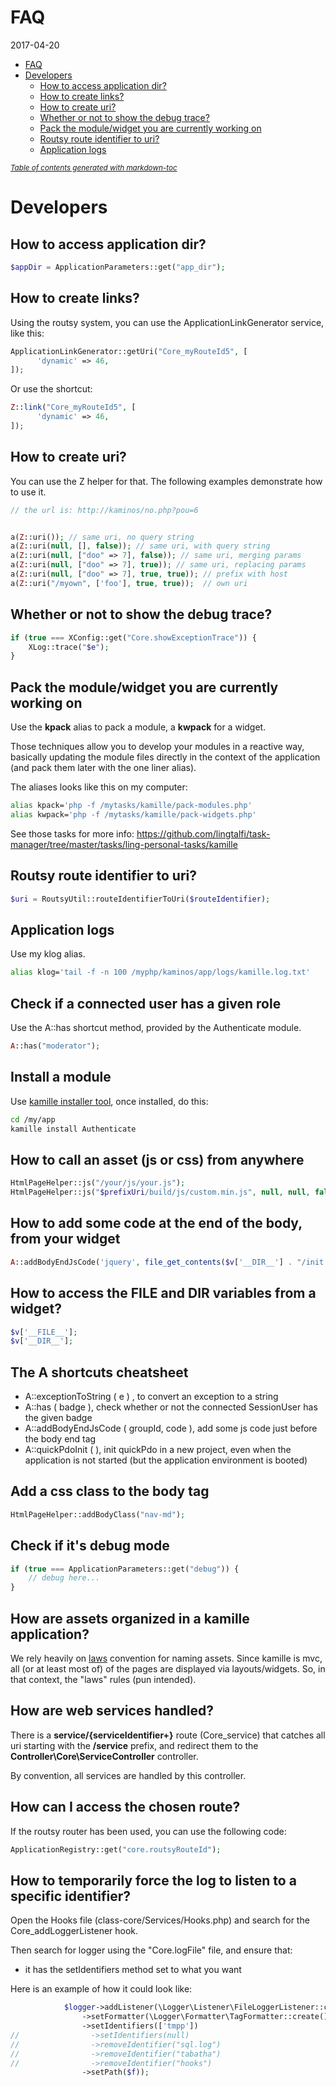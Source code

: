 FAQ
=============
2017-04-20




- [FAQ](#faq)
- [Developers](#developers)
  * [How to access application dir?](#how-to-access-application-dir-)
  * [How to create links?](#how-to-create-links-)
  * [How to create uri?](#how-to-create-uri-)
  * [Whether or not to show the debug trace?](#whether-or-not-to-show-the-debug-trace-)
  * [Pack the module/widget you are currently working on](#pack-the-module-widget-you-are-currently-working-on)
  * [Routsy route identifier to uri?](#routsy-route-identifier-to-uri-)
  * [Application logs](#application-logs)
  
  
<small><i><a href='http://ecotrust-canada.github.io/markdown-toc/'>Table of contents generated with markdown-toc</a></i></small>
  
  
  
  
Developers
==============






How to access application dir?
------------------------

```php
$appDir = ApplicationParameters::get("app_dir");
```




How to create links?
------------------------

Using the routsy system, you can use the ApplicationLinkGenerator service, like this:

```php 
ApplicationLinkGenerator::getUri("Core_myRouteId5", [
      'dynamic' => 46,
]);
```


Or use the shortcut:

```php
Z::link("Core_myRouteId5", [
      'dynamic' => 46,
]);
```


How to create uri?
------------------------

You can use the Z helper for that.
The following examples demonstrate how to use it.

```php 
// the url is: http://kaminos/no.php?pou=6


a(Z::uri()); // same uri, no query string                                       /no.php
a(Z::uri(null, [], false)); // same uri, with query string                      /no.php?pou=6
a(Z::uri(null, ["doo" => 7], false)); // same uri, merging params               /no.php?pou=6&doo=7
a(Z::uri(null, ["doo" => 7], true)); // same uri, replacing params              /no.php?doo=7
a(Z::uri(null, ["doo" => 7], true, true)); // prefix with host                  http://kaminos/no.php?doo=7
a(Z::uri("/myown", ['foo'], true, true));  // own uri                           http://kaminos/myown?0=foo
```


Whether or not to show the debug trace?
---------------------------

```php
if (true === XConfig::get("Core.showExceptionTrace")) {
    XLog::trace("$e");
}

```


Pack the module/widget you are currently working on
------------------------

Use the **kpack** alias to pack a module, a **kwpack** for a widget.

Those techniques allow you to develop your modules in a reactive way, basically updating the module files
directly in the context of the application (and pack them later with the one liner alias).

The aliases looks like this on my computer:

```bash
alias kpack='php -f /mytasks/kamille/pack-modules.php'
alias kwpack='php -f /mytasks/kamille/pack-widgets.php'
```

See those tasks for more info: https://github.com/lingtalfi/task-manager/tree/master/tasks/ling-personal-tasks/kamille


Routsy route identifier to uri?
---------------------------------

```php
$uri = RoutsyUtil::routeIdentifierToUri($routeIdentifier);
```


Application logs
---------------------------------

Use my klog alias.

```bash
alias klog='tail -f -n 100 /myphp/kaminos/app/logs/kamille.log.txt'
```



Check if a connected user has a given role
---------------------------------

Use the A::has shortcut method, provided by the Authenticate module.

```php
A::has("moderator");
```


Install a module
---------------------------------

Use [kamille installer tool](https://github.com/lingtalfi/kamille-installer-tool), once installed, do this:

```bash
cd /my/app
kamille install Authenticate
```



How to call an asset (js or css) from anywhere
---------------------------------

```php
HtmlPageHelper::js("/your/js/your.js");
HtmlPageHelper::js("$prefixUri/build/js/custom.min.js", null, null, false);
```



How to add some code at the end of the body, from your widget
----------------------------------
```php
A::addBodyEndJsCode('jquery', file_get_contents($v['__DIR__'] . "/init.js"));
```


How to access the __FILE__ and __DIR__ variables from a widget?
-------------------------------------

```php
$v['__FILE__'];
$v['__DIR__'];
```


The A shortcuts cheatsheet
-------------------------------------


- A::exceptionToString ( e ) , to convert an exception to a string
- A::has ( badge ), check whether or not the connected SessionUser has the given badge
- A::addBodyEndJsCode ( groupId, code ), add some js code just before the body end tag
- A::quickPdoInit ( ), init quickPdo in a new project, even when the application is not started (but the application environment is booted)



Add a css class to the body tag
------------------------------

```php
HtmlPageHelper::addBodyClass("nav-md");
```


Check if it's debug mode
----------------------
```php
if (true === ApplicationParameters::get("debug")) {
    // debug here...            
}
```


How are assets organized in a kamille application?
----------------------------------------------------
We rely heavily on [laws](https://github.com/lingtalfi/laws) convention for naming assets.
Since kamille is mvc, all (or at least most of) of the pages are displayed via layouts/widgets.
So, in that context, the "laws" rules (pun intended).




How are web services handled?
----------------------------

There is a **service/{serviceIdentifier+}** route (Core_service) that catches all uri starting with the **/service** prefix,
and redirect them to the **Controller\Core\ServiceController** controller.

By convention, all services are handled by this controller.


How can I access the chosen route?
-----------------------------------------
If the routsy router has been used, you can use the following code:

```php
ApplicationRegistry::get("core.routsyRouteId");
```



How to temporarily force the log to listen to a specific identifier?
-----------------------------------------

Open the Hooks file (class-core/Services/Hooks.php) and search for the Core_addLoggerListener hook.

Then search for logger using the "Core.logFile" file, and ensure that:

- it has the setIdentifiers method set to what you want


Here is an example of how it could look like:

```php 
            $logger->addListener(\Logger\Listener\FileLoggerListener::create()
                ->setFormatter(\Logger\Formatter\TagFormatter::create())
                ->setIdentifiers(['tmpp'])
//                ->setIdentifiers(null)
//                ->removeIdentifier("sql.log")
//                ->removeIdentifier("tabatha")
//                ->removeIdentifier("hooks")
                ->setPath($f));
```